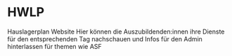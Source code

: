 # HWLP
Hauslagerplan Website
Hier können die Auszubildenden:innen ihre Dienste für den entsprechenden Tag nachschauen und Infos für den Admin hinterlassen für themen wie ASF
